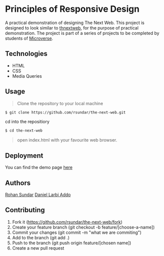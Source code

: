 # Principles of Responsive Design



A practical demonstration of designing The Next Web. This project is designed to look similar to [thnextweb](https://thenextweb.com/), for the purpose of practical demonstration. The project is part of a series of projects to be completed by students of [Microverse](https://www.microverse.org/ "The Global School for Remote Software Developers!").


## Technologies


- HTML
- CSS
- Media Queries

## Usage


> Clone the repository to your local machine

```sh
$ git clone https://github.com/rsundar/the-next-web.git
```

cd into the repositiory

```sh
$ cd the-next-web
```
> open index.html with your favourite web browser.

## Deployment


You can find the demo page [here](https://github.com/rsundar/the-next-web/blob/dev-branch/index.html)

## Authors

[Rohan Sundar](https://github.com/rsundar)
[Daniel Larbi Addo](www.github.com/addod19)

## Contributing 


1. Fork it (https://github.com/rsundar/the-next-web/fork)
2.  Create your feature branch (git checkout -b feature/[choose-a-name])
3.  Commit your changes (git commit -m "what we are commiting")
4.  Add to the branch (git add .)
5.  Push to the branch (git push origin feature/[chosen name])
6.  Create a new pull request



